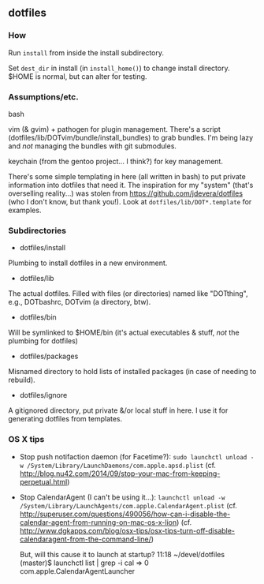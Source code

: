 dotfiles
--------
### How

Run `install` from inside the install subdirectory.

Set `dest_dir` in install (in `install_home()`) to change install
directory.  $HOME is normal, but can alter for testing.

### Assumptions/etc.

bash

vim (& gvim) + pathogen for plugin management.  There's a script
(dotfiles/lib/DOTvim/bundle/install_bundles) to grab bundles.  I'm being
lazy and *not* managing the bundles with git submodules.

keychain (from the gentoo project... I think?) for key management.

There's some simple templating in here (all written in bash) to put
private information into dotfiles that need it.  The inspiration for my
"system" (that's overselling reality...) was stolen from
https://github.com/jdevera/dotfiles (who I don't know, but thank you!).
Look at `dotfiles/lib/DOT*.template` for examples.

### Subdirectories

* dotfiles/install

Plumbing to install dotfiles in a new environment.

* dotfiles/lib

The actual dotfiles.  Filled with files (or directories) named like
"DOTthing", e.g., DOTbashrc, DOTvim (a directory, btw).

* dotfiles/bin

Will be symlinked to $HOME/bin (it's actual executables & stuff, *not*
the plumbing for dotfiles)

* dotfiles/packages

Misnamed directory to hold lists of installed packages (in case of
needing to rebuild).

* dotfiles/ignore

A gitignored directory, put private &/or local stuff in here.  I use it
for generating dotfiles from templates.

### OS X tips

- Stop push notifaction daemon (for Facetime?):
  `sudo launchctl unload -w /System/Library/LaunchDaemons/com.apple.apsd.plist`
  (cf.  http://blog.nu42.com/2014/09/stop-your-mac-from-keeping-perpetual.html)

- Stop CalendarAgent (I can't be using it...):
  `launchctl unload -w /System/Library/LaunchAgents/com.apple.CalendarAgent.plist`
  (cf. http://superuser.com/questions/490056/how-can-i-disable-the-calendar-agent-from-running-on-mac-os-x-lion)
  (cf. http://www.dgkapps.com/blog/osx-tips/osx-tips-turn-off-disable-calendaragent-from-the-command-line/)

  But, will this cause it to launch at startup?
  11:18 ~/devel/dotfiles (master)$ launchctl list | grep -i cal
  => 0 com.apple.CalendarAgentLauncher
